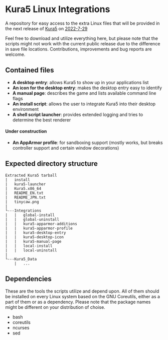# Kura5 Linux Integrations

A repository for easy access to the extra Linux files that will be provided in the next release of [Kura5](https://chickenhat.itch.io/kura5-bonds-of-the-undying) on [2022-7-29](https://twitter.com/Boktai3D/status/1529130921097670656)

Feel free to download and utilize everything here, but please note that the scripts might not work with the current public release due to the difference in save file locations. Contributions, improvements and bug reports are welcome.


## Contained files
- **A desktop entry**: allows Kura5 to show up in your applications list
- **An icon for the desktop entry**: makes the desktop entry easy to identify
- **A manual page**: describes the game and lists available command line flags
- **An install script**: allows the user to integrate Kura5 into their desktop environment
- **A shell script launcher**: provides extended logging and tries to determine the best renderer

#### Under construction
- **An AppArmor profile**: for sandboxing support (mostly works, but breaks controller support and certain window decorations)

## Expected directory structure

```
Extracted Kura5 tarball
|   install
|   kura5-launcher
|   Kura5.x86_64
|   README_EN.txt
|   README_JPN.txt
|   tinycaw.png
|
└---Integrations
|   |   global-install
|   |   global-uninstall
|   |   kura5-apparmor-additions
|   |   kura5-apparmor-profile
|   |   kura5-desktop-entry
|   |   kura5-desktop-icon
|   |   kura5-manual-page
|   |   local-install
|   |   local-uninstall
|
└---Kura5_Data
    |   ...
```


## Dependencies
These are the tools the scripts utilize and depend upon.
All of them should be installed on every Linux system based on the GNU Coreutils,
either as a part of them or as a dependency. Please note that the package names might be
different on your distribution of choise.
- bash
- coreutils
- ncurses
- sed
